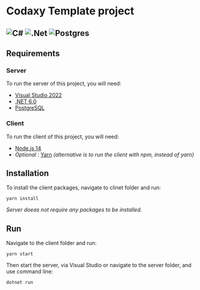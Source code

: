 # Codaxy Template project
## ![C#](https://img.shields.io/badge/c%23-%23239120.svg?style=for-the-badge&logo=c-sharp&logoColor=white) ![.Net](https://img.shields.io/badge/.NET-5C2D91?style=for-the-badge&logo=.net&logoColor=white) ![Postgres](https://img.shields.io/badge/postgres-%23316192.svg?style=for-the-badge&logo=postgresql&logoColor=white)


## Requirements

### Server

To run the server of this project, you will need:

- [Visual Studio 2022](https://visualstudio.microsoft.com/)
- [.NET 6.0](https://dotnet.microsoft.com/en-us/download/dotnet/6.0)
- [PostgreSQL](https://www.postgresql.org/)

### Client

To run the client of this project, you will need:

- [Node.js 14](https://nodejs.org/en/)
- _Optional_ : [Yarn](https://yarnpkg.com/) _(alternative is to run the client with npm, instead of yarn)_

## Installation

To install the client packages, navigate to clinet folder and run:

```yarn install```

<em>Server doeas not require any packages to be installed.</em>

## Run
Navigate to the client folder and run:

```yarn start```

Then start the server, via Visual Studio or navigate to the server folder, and use command line:

```dotnet run```
